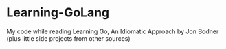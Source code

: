 # Learning-GoLang
My code while reading Learning Go, An Idiomatic Approach by Jon Bodner (plus little side projects from other sources)

